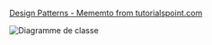 [Design Patterns - Mememto from tutorialspoint.com](https://www.tutorialspoint.com/design_pattern/memento_pattern.htm)

![Diagramme de classe](https://www.plantuml.com/plantuml/svg/TL3D2i8m3BxtAS9ES-0Bx203HV0W7hON23QMujf26wSWlhljjew1U4gQV7zD4nWzFqmF1utAep44ak3QOmWanW9dCcJPmLi0AEAMaQdSrD2orrQ9ZvXn5w-LjiZEZz2GeHCEGdf4sk2q_56AJQBWGAdlNF8qxD9ojbzHZjwPULhcS6QgMNy9jKTF7Tx9fqWevJ_2g5wUB8EsabuhtoYrY42rxUd6snqKLR4SfWRtj6Br_RZFRD6GbV6-Nm00 "Diagramme de classe")
